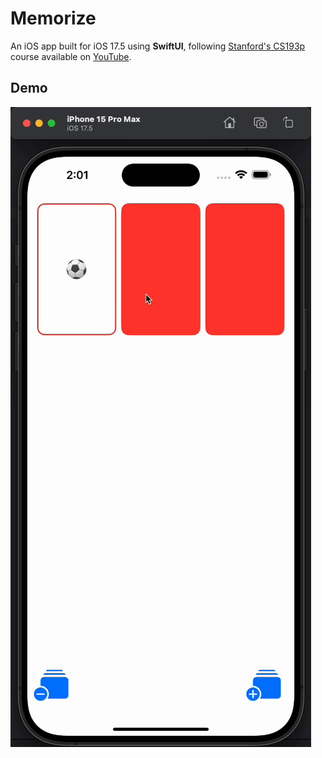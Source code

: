 # Memorize 

An iOS app built for iOS 17.5 using **SwiftUI**, following [Stanford's CS193p](https://cs193p.sites.stanford.edu/2023) course available on [YouTube](https://www.youtube.com/@StanfordCS193p).

## Demo
<img src='/Memorize_iOS17.5_SwiftUI.gif' width=''/>
